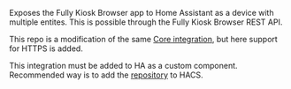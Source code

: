 Exposes the Fully Kiosk Browser app to Home Assistant as a device with multiple entites. This is possible through the Fully Kiosk Browser REST API.

This repo is a modification of the same [Core integration](https://www.home-assistant.io/integrations/fully_kiosk/), but here support for HTTPS is added.

This integration must be added to HA as a custom component. Recommended way is to add the [repository](https://github.com/r01k/ha_fully_kiosk) to HACS.
